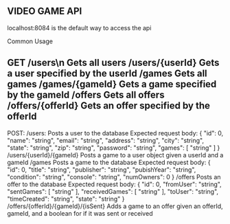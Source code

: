 VIDEO GAME API
----------------------------------------------------------------------------
localhost:8084 is the default way to access the api

Common Usage

  GET
    /users\n
      Gets all users
    /users/{userId}
      Gets a user specified by the userId
    /games
      Gets all games
    /games/{gameId}
      Gets a game specified by the gameId
    /offers
      Gets all offers
    /offers/{offerId}
      Gets an offer specified by the offerId
-------------------------------------------------------------
  POST:
    /users:
      Posts a user to the database
      Expected request body:
        {
          "id": 0,
          "name": "string",
          "email": "string",
          "address": "string",
          "city": "string",
          "state": "string",
          "zip": "string",
          "password": "string",
          "games": [
            "string"
          ]
        }
    /users/{userId}/{gameId}
      Posts a game to a user object given a userId and a gameId
    /games
      Posts a game to the database
      Expected request body:
        {
          "id": 0,
          "title": "string",
          "publisher": "string",
          "pubishYear": "string",
          "condition": "string",
          "console": "string",
          "numOwners": 0
        }
    /offers
      Posts an offer to the database
      Expected request body:
        {
          "id": 0,
          "fromUser": "string",
          "sentGames": [
            "string"
          ],
          "receivedGames": [
            "string"
          ],
          "toUser": "string",
          "timeCreated": "string",
          "state": "string"
        }
    /offers/{offerId}/{gameId}/{isSent}
      Adds a game to an offer given an offerId, gameId, and a boolean for if it was sent or received
    
